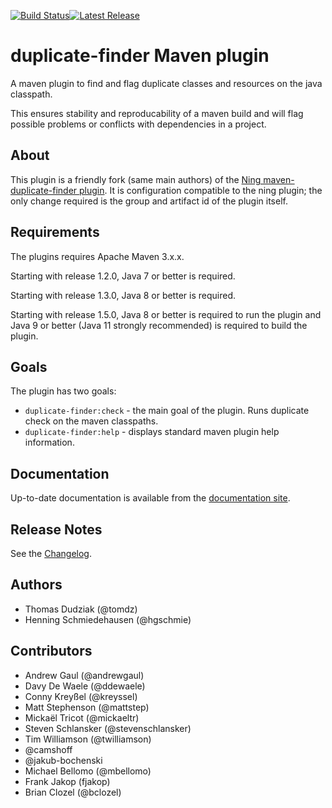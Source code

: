 [![Build Status](https://github.com/basepom/duplicate-finder-maven-plugin/workflows/ci/badge.svg)](https://github.com/basepom/duplicate-finder-maven-plugin/actions?query=workflow%3Aci)[![Latest Release](https://maven-badges.herokuapp.com/maven-central/org.basepom.maven/duplicate-finder-maven-plugin/badge.svg)](http://search.maven.org/#search%7Cgav%7C1%7Cg%3A%22org.basepom.maven%22%20AND%20a%3A%22duplicate-finder-maven-plugin%22)


# duplicate-finder Maven plugin

A maven plugin to find and flag duplicate classes and resources on the java classpath.

This ensures stability and reproducability of a maven build and will flag possible problems or conflicts with dependencies in a project.

## About

This plugin is a friendly fork (same main authors) of the [Ning maven-duplicate-finder plugin](https://github.com/ning/maven-duplicate-finder-plugin). It is configuration compatible to the ning plugin; the only change required is the group and artifact id of the plugin itself.

## Requirements

The plugins requires Apache Maven 3.x.x.

Starting with release 1.2.0, Java 7 or better is required.

Starting with release 1.3.0, Java 8 or better is required.

Starting with release 1.5.0, Java 8 or better is required to run the plugin and Java 9 or better (Java 11 strongly recommended) is required to build the plugin.

## Goals

The plugin has two goals:

* `duplicate-finder:check` - the main goal of the plugin. Runs duplicate check on the maven classpaths.
* `duplicate-finder:help` - displays standard maven plugin help information.

## Documentation

Up-to-date documentation is available from the [documentation site](https://basepom.github.io/duplicate-finder-maven-plugin/development/).

## Release Notes

See the [Changelog](CHANGES.md).

## Authors

* Thomas Dudziak (@tomdz)
* Henning Schmiedehausen (@hgschmie)

## Contributors

* Andrew Gaul (@andrewgaul)
* Davy De Waele (@ddewaele)
* Conny Kreyßel (@kreyssel)
* Matt Stephenson (@mattstep)
* Mickaël Tricot (@mickaeltr)
* Steven Schlansker (@stevenschlansker)
* Tim Williamson (@twilliamson)
* @camshoff
* @jakub-bochenski
* Michael Bellomo (@mbellomo)
* Frank Jakop (fjakop)
* Brian Clozel (@bclozel)
